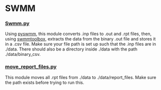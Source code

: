 # SWMM
### [Swmm.py](https://github.com/mataslauzadis/SWMM/blob/master/swmm.py)
Using [pyswmm](https://github.com/OpenWaterAnalytics/pyswmm), this module converts .inp files to .out and .rpt files, then, using [swmmtoolbox](https://github.com/timcera/swmmtoolbox), extracts the data from the binary .out file and stores it in a .csv file.
Make sure your file path is set up such that the .inp files are in ./data. There should also be a directory inside ./data with the path ./data/binary_csv.
 
### [move_report_files.py](https://github.com/mataslauzadis/SWMM/blob/master/move_report_files.py)
This module moves all .rpt files from ./data to ./data/report_files. Make sure the path exists before trying to run this.


